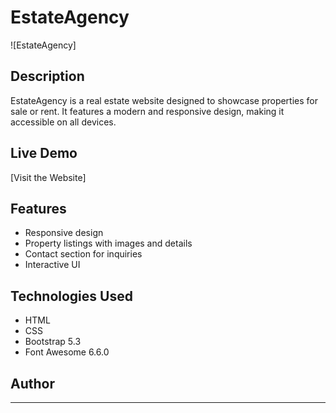 # EstateAgency

![EstateAgency]

## Description
EstateAgency is a real estate website designed to showcase properties for sale or rent. It features a modern and responsive design, making it accessible on all devices.

## Live Demo
[Visit the Website]

## Features
- Responsive design
- Property listings with images and details
- Contact section for inquiries
- Interactive UI

## Technologies Used
- HTML
- CSS
- Bootstrap 5.3
- Font Awesome 6.6.0

## Author
****
